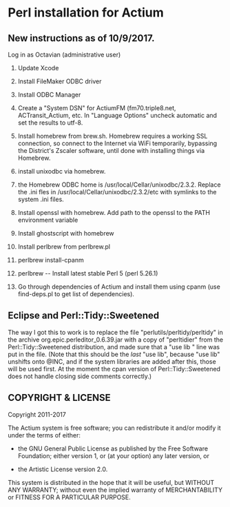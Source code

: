 # Perl installation for Actium

## New instructions as of 10/9/2017.

Log in as Octavian (administrative user)

1. Update Xcode

2. Install FileMaker ODBC driver

3. Install ODBC Manager

4. Create a "System DSN" for ActiumFM (fm70.triple8.net,
ACTransit_Actium, etc. In "Language Options" uncheck automatic and set
the results to utf-8.

5. Install homebrew from brew.sh.  Homebrew requires a working SSL
connection, so connect to the Internet via WiFi temporarily, bypassing
the District's Zscaler software, until done with installing things via
Homebrew.

6. install unixodbc via homebrew.

7. the Homebrew ODBC home is /usr/local/Cellar/unixodbc/2.3.2. Replace
the .ini fles in /usr/local/Cellar/unixodbc/2.3.2/etc with symlinks to
the system .ini files. 

8. Install openssl with homebrew. Add path to the openssl to the PATH
environment variable

9. Install ghostscript with homebrew

10. Install perlbrew from perlbrew.pl

11. perlbrew install-cpanm

12. perlbrew -- Install latest stable Perl 5 (perl 5.26.1)

13. Go through dependencies of Actium and install them using cpanm 
(use find-deps.pl to get list of dependencies).

## Eclipse and Perl::Tidy::Sweetened

The way I got this to work is to replace the file "perlutils/perltidy/perltidy"
in the archive org.epic.perleditor_0.6.39.jar with a copy of "perltidier" from
the Perl::Tidy::Sweetened distribution, and made sure that a "use lib <location
to Perl::Tidy::Sweetened library>" line was put in the file. (Note that this
should be the *last* "use lib", because "use lib" unshifts onto @INC, and if
the system libraries are added after this, those will be used first. At the
moment the cpan version of Perl::Tidy::Sweetened does not handle closing side
comments correctly.)

## COPYRIGHT & LICENSE

Copyright 2011-2017

The Actium system is free software; you can redistribute it and/or
modify it under the terms of either:

* the GNU General Public License as published by the Free
Software Foundation; either version 1, or (at your option) any
later version, or

* the Artistic License version 2.0.

This system is distributed in the hope that it will be useful, but WITHOUT 
ANY WARRANTY; without even the implied warranty of MERCHANTABILITY or 
FITNESS FOR A PARTICULAR PURPOSE.
